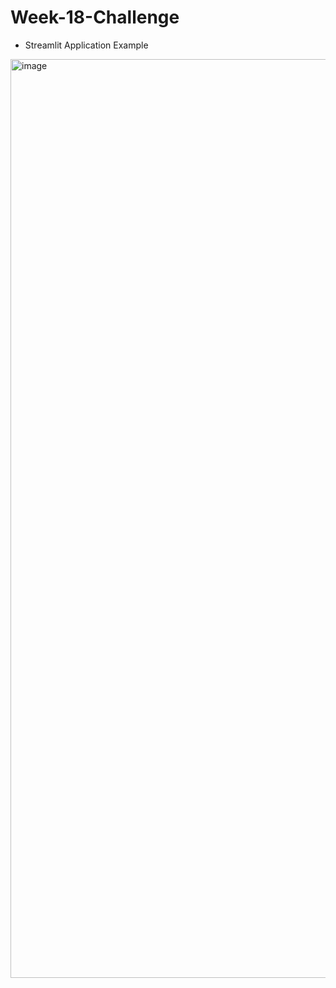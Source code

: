 # Week-18-Challenge

- Streamlit Application Example

<img width="1470" alt="image" src="https://github.com/LeftWing11/Week-18-Challenge/assets/137566806/439b9cd2-690d-47b4-868c-f847bd5c5c60">
